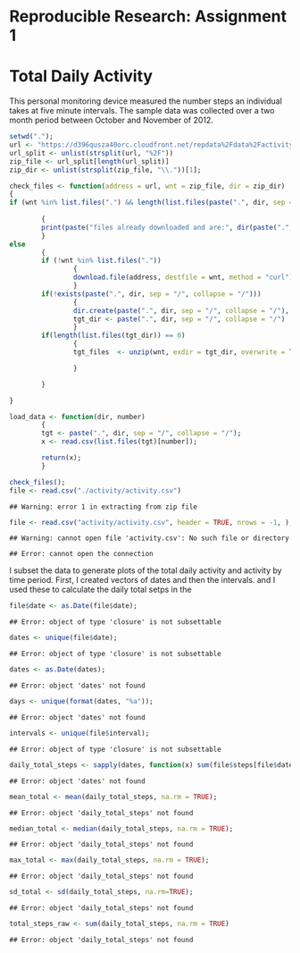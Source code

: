 Reproducible Research: Assignment 1
========================================================

Total Daily Activity
=====================
This personal monitoring device measured the number steps an individual takes at five minute intervals. The sample data was collected over a two month period between October and November of 2012. 


```r
setwd(".");
url <- "https://d396qusza40orc.cloudfront.net/repdata%2Fdata%2Factivity.zip"
url_split <- unlist(strsplit(url, "%2F"))
zip_file <- url_split[length(url_split)]
zip_dir <- unlist(strsplit(zip_file, "\\."))[1];

check_files <- function(address = url, wnt = zip_file, dir = zip_dir)
{
if (wnt %in% list.files(".") && length(list.files(paste(".", dir, sep = "/", collapse = "/"))) > 0)
        
        {
        print(paste("files already downloaded and are:", dir(paste(".", dir, sep = "/", collapse = ""))))
        }
else
        {        
        if (!wnt %in% list.files("."))
                {
                download.file(address, destfile = wnt, method = "curl")
                }
        if(!exists(paste(".", dir, sep = "/", collapse = "/")))
                {
                dir.create(paste(".", dir, sep = "/", collapse = "/"), showWarnings = FALSE, mode = "0757")
                tgt_dir <- paste(".", dir, sep = "/", collapse = "/")
                }
        if(length(list.files(tgt_dir)) == 0)
                {
                tgt_files  <- unzip(wnt, exdir = tgt_dir, overwrite = TRUE);

                }

        }

}

load_data <- function(dir, number)
        {
        tgt <- paste(".", dir, sep = "/", collapse = "/");        
        x <- read.csv(list.files(tgt)[number]);

        return(x);
        }

check_files();
file <- read.csv("./activity/activity.csv")
```

```
## Warning: error 1 in extracting from zip file
```

```r
file <- read.csv("activity/activity.csv", header = TRUE, nrows = -1, );
```

```
## Warning: cannot open file 'activity.csv': No such file or directory
```

```
## Error: cannot open the connection
```

I subset the data to generate plots of the total daily activity and activity by time period. First, I created vectors of dates and then the intervals. and I used these to calculate the daily total setps in the  


```r
file$date <- as.Date(file$date);
```

```
## Error: object of type 'closure' is not subsettable
```

```r
dates <- unique(file$date);
```

```
## Error: object of type 'closure' is not subsettable
```

```r
dates <- as.Date(dates);
```

```
## Error: object 'dates' not found
```

```r
days <- unique(format(dates, "%a"));
```

```
## Error: object 'dates' not found
```

```r
intervals <- unique(file$interval);
```

```
## Error: object of type 'closure' is not subsettable
```

```r
daily_total_steps <- sapply(dates, function(x) sum(file$steps[file$date == x], na.rm =TRUE));
```

```
## Error: object 'dates' not found
```

```r
mean_total <- mean(daily_total_steps, na.rm = TRUE);
```

```
## Error: object 'daily_total_steps' not found
```

```r
median_total <- median(daily_total_steps, na.rm = TRUE);
```

```
## Error: object 'daily_total_steps' not found
```

```r
max_total <- max(daily_total_steps, na.rm = TRUE);
```

```
## Error: object 'daily_total_steps' not found
```

```r
sd_total <- sd(daily_total_steps, na.rm=TRUE);
```

```
## Error: object 'daily_total_steps' not found
```

```r
total_steps_raw <- sum(daily_total_steps, na.rm = TRUE)
```

```
## Error: object 'daily_total_steps' not found
```






















